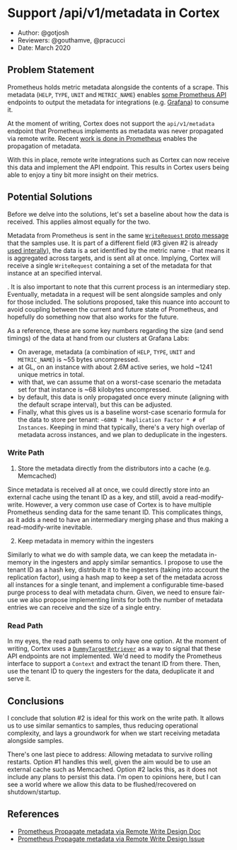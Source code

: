 # Support /api/v1/metadata in Cortex

- Author: @gotjosh
- Reviewers: @gouthamve, @pracucci
- Date: March 2020

## Problem Statement
Prometheus holds metric metadata alongside the contents of a scrape. This metadata (`HELP`, `TYPE`, `UNIT` and `METRIC_NAME`) enables [some Prometheus API](https://github.com/prometheus/prometheus/issues/6395) endpoints to output the metadata for integrations (e.g. [Grafana](https://github.com/grafana/grafana/pull/21124)) to consume it. 

At the moment of writing, Cortex does not support the `api/v1/metadata` endpoint that Prometheus implements as metadata was never propagated via remote write. Recent [work is done in Prometheus](https://github.com/prometheus/prometheus/pull/6815/files) enables the propagation of metadata.

With this in place, remote write integrations such as Cortex can now receive this data and implement the API endpoint. This results in Cortex users being able to enjoy a tiny bit more insight on their metrics.

## Potential Solutions
Before we delve into the solutions, let's set a baseline about how the data is received. This applies almost equally for the two.

Metadata from Prometheus is sent in the same [`WriteRequest` proto message](https://github.com/prometheus/prometheus/blob/master/prompb/remote.proto) that the samples use. It is part of a different field (#3 given #2 is already [used interally](https://github.com/cortexproject/cortex/blob/master/pkg/ingester/client/cortex.proto#L36)), the data is a set identified by the metric name - that means it is aggregated across targets, and is sent all at once. Implying, Cortex will receive a single `WriteRequest` containing a set of the metadata for that instance at an specified interval.

. It is also important to note that this current process is an intermediary step. Eventually, metadata in a request will be sent alongside samples and only for those included. The solutions proposed, take this nuance into account to avoid coupling between the current and future state of Prometheus, and hopefully do something now that also works for the future. 

As a reference, these are some key numbers regarding the size (and send timings) of the data at hand from our clusters at Grafana Labs:

- On average, metadata (a combination of `HELP`, `TYPE`, `UNIT` and `METRIC_NAME`) is ~55 bytes uncompressed.
- at GL, on an instance with about 2.6M active series, we hold ~1241 unique metrics in total.
- with that, we can assume that on a worst-case scenario the metadata set for that instance is ~68 kilobytes uncompressed.
- by default, this data is only propagated once every minute (aligning with the default scrape interval), but this can be adjusted.
- Finally, what this gives us is a baseline worst-case scenario formula for the data to store per tenant: `~68KB * Replication Factor * # of Instances`. Keeping in mind that typically, there's a very high overlap of metadata across instances, and we plan to deduplicate in the ingesters.

### Write Path

1. Store the metadata directly from the distributors into a cache (e.g. Memcached)

Since metadata is received all at once, we could directly store into an external cache using the tenant ID as a key, and still, avoid a read-modify-write.  However, a very common use case of Cortex is to have multiple Prometheus sending data for the same tenant ID. This complicates things, as it adds a need to have an intermediary merging phase and thus making a read-modify-write inevitable.

2. Keep metadata in memory within the ingesters

Similarly to what we do with sample data, we can keep the metadata in-memory in the ingesters and apply similar semantics. I propose to use the tenant ID as a hash key, distribute it to the ingesters (taking into account the replication factor), using a hash map to keep a set of the metadata across all instances for a single tenant, and implement a configurable time-based purge process to deal with metadata churn. Given, we need to ensure fair-use we also propose implementing limits for both the number of metadata entries we can receive and the size of a single entry.

### Read Path

In my eyes, the read path seems to only have one option. At the moment of writing, Cortex uses a [`DummyTargetRetriever`](https://github.com/cortexproject/cortex/blob/master/pkg/querier/dummy.go#L11-L20) as a way to signal that these API endpoints are not implemented. We'd need to modify the Prometheus interface to support a `Context` and extract the tenant ID from there. Then, use the tenant ID to query the ingesters for the data, deduplicate it and serve it.

## Conclusions

I conclude that solution #2 is ideal for this work on the write path. It allows us to use similar semantics to samples, thus reducing operational complexity, and lays a groundwork for when we start receiving metadata alongside samples.

There's one last piece to address: Allowing metadata to survive rolling restarts. Option #1 handles this well, given the aim would be to use an external cache such as Memcached. Option #2 lacks this, as it does not include any plans to persist this data. I'm open to opinions here, but I can see a world where we allow this data to be flushed/recovered on shutdown/startup.

## References
- [Prometheus Propagate metadata via Remote Write Design Doc](https://docs.google.com/document/d/1LoCWPAIIbGSq59NG3ZYyvkeNb8Ymz28PUKbg_yhAzvE/edit#)
- [Prometheus Propagate metadata via Remote Write Design Issue](https://github.com/prometheus/prometheus/issues/6395)
